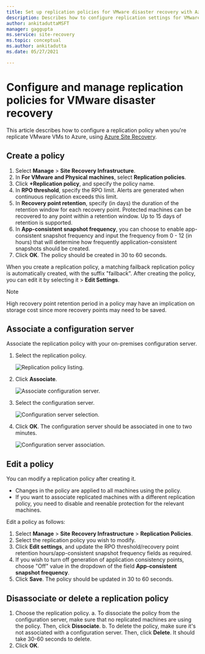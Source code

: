 ```yaml
---
title: Set up replication policies for VMware disaster recovery with Azure Site Recovery| Microsoft Docs
description: Describes how to configure replication settings for VMware disaster recovery to Azure with Azure Site Recovery.
author: ankitaduttaMSFT
manager: gaggupta
ms.service: site-recovery
ms.topic: conceptual
ms.author: ankitadutta
ms.date: 05/27/2021

---
```

# Configure and manage replication policies for VMware disaster recovery

This article describes how to configure a replication policy when you're replicate VMware VMs to Azure, using [Azure Site Recovery](site-recovery-overview.md).

## Create a policy

1. Select **Manage** > **Site Recovery Infrastructure**.
2. In **For VMware and Physical machines**, select **Replication policies**.
3. Click **+Replication policy**, and specify the policy name.
4. In **RPO threshold**, specify the RPO limit. Alerts are generated when continuous replication exceeds this limit.
5. In **Recovery point retention**, specify (in days) the duration of the retention window for each recovery point. Protected machines can be recovered to any point within a retention window. Up to 15 days of retention is supported.
6. In **App-consistent snapshot frequency**, you can choose to enable app-consistent snapshot frequency and input the frequency from 0 - 12 (in hours) that will determine how frequently application-consistent snapshots should be created.
7. Click **OK**. The policy should be created in 30 to 60 seconds.

When you create a replication policy, a matching failback replication policy is automatically created, with the suffix "failback". After creating the policy, you can edit it by selecting it > **Edit Settings**.
>[!NOTE]
>High recovery point retention period in a policy may have an implication on storage cost since more recovery points may need to be saved. 


## Associate a configuration server

Associate the replication policy with your on-premises configuration server.

1. Select the replication policy.
    
    ![Replication policy listing.](./media/vmware-azure-set-up-replication/replication-policy-listing.png)
2. Click **Associate**.
    
    ![Associate configuration server.](./media/vmware-azure-set-up-replication/associate1.png)
3. Select the configuration server.

    ![Configuration server selection.](./media/vmware-azure-set-up-replication/select-config-server.png)
3. Click **OK**. The configuration server should be associated in one to two minutes.

    ![Configuration server association.](./media/vmware-azure-set-up-replication/associate2.png)

## Edit a policy

You can modify a replication policy after creating it.

- Changes in the policy are applied to all machines using the policy.
- If you want to associate replicated machines with a different replication policy, you need to disable and reenable protection for the relevant machines.

Edit a policy as follows:
1. Select **Manage** > **Site Recovery Infrastructure** > **Replication Policies**.
2. Select the replication policy you wish to modify.
3. Click **Edit settings**, and update the RPO threshold/recovery point retention hours/app-consistent snapshot frequency fields as required.
4. If you wish to turn off generation of application consistency points, choose "Off" value in the dropdown of the field **App-consistent snapshot frequency**.
5. Click **Save**. The policy should be updated in 30 to 60 seconds.



## Disassociate or delete a replication policy

1. Choose the replication policy.
    a. To dissociate the policy from the configuration server, make sure that no replicated machines are using the policy. Then, click **Dissociate**.
    b. To delete the policy, make sure it's not associated with a configuration server. Then, click **Delete**. It should take 30-60 seconds to delete.
2. Click **OK**.
